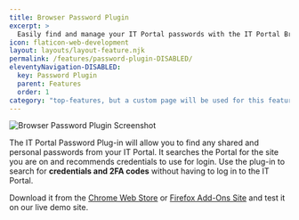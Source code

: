 ```yaml
---
title: Browser Password Plugin
excerpt: >
  Easily find and manage your IT Portal passwords with the IT Portal Browser Password plugin.
icon: flaticon-web-development
layout: layouts/layout-feature.njk
permalink: /features/password-plugin-DISABLED/
eleventyNavigation-DISABLED:
  key: Password Plugin
  parent: Features
  order: 1
category: "top-features, but a custom page will be used for this feature to show the animation"
---
```


![Browser Password Plugin Screenshot](https://www.itportal.com/v4/images/chrome.png?rid=33)

The IT Portal Password Plug-in will allow you to find any shared and personal passwords from your IT Portal. It searches the Portal for the site you are on and recommends credentials to use for login. Use the plug-in to search for **credentials and 2FA codes** without having to log in to the IT Portal.

Download it from the [Chrome Web Store](https://chrome.google.com/webstore/detail/it-portal-password-lookup/dijocadohljfnagfjhpglffpmcodjpgn) or [Firefox Add-Ons Site](https://addons.mozilla.org/en-US/firefox/addon/it-portal-password-lookup/) and test it on our live demo site.